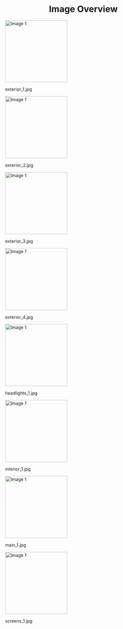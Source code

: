 <h1 style ="text-align: center;"> Image Overview </h1>
<div>
<div>
<img src="https://media.evkx.net/multimedia/models/hongqi/e-hs9/e-hs9_exclusive/exterior_1_xst.jpg" alt="Image 1" style="width: 200px;">
<p>exterior_1.jpg</p>
</div>
<div>
<img src="https://media.evkx.net/multimedia/models/hongqi/e-hs9/e-hs9_exclusive/exterior_2_xst.jpg" alt="Image 1" style="width: 200px;">
<p>exterior_2.jpg</p>
</div>
<div>
<img src="https://media.evkx.net/multimedia/models/hongqi/e-hs9/e-hs9_exclusive/exterior_3_xst.jpg" alt="Image 1" style="width: 200px;">
<p>exterior_3.jpg</p>
</div>
<div>
<img src="https://media.evkx.net/multimedia/models/hongqi/e-hs9/e-hs9_exclusive/exterior_4_xst.jpg" alt="Image 1" style="width: 200px;">
<p>exterior_4.jpg</p>
</div>
<div>
<img src="https://media.evkx.net/multimedia/models/hongqi/e-hs9/e-hs9_exclusive/headlights_1_xst.jpg" alt="Image 1" style="width: 200px;">
<p>headlights_1.jpg</p>
</div>
<div>
<img src="https://media.evkx.net/multimedia/models/hongqi/e-hs9/e-hs9_exclusive/interior_1_xst.jpg" alt="Image 1" style="width: 200px;">
<p>interior_1.jpg</p>
</div>
<div>
<img src="https://media.evkx.net/multimedia/models/hongqi/e-hs9/e-hs9_exclusive/main_1_xst.jpg" alt="Image 1" style="width: 200px;">
<p>main_1.jpg</p>
</div>
<div>
<img src="https://media.evkx.net/multimedia/models/hongqi/e-hs9/e-hs9_exclusive/screens_1_xst.jpg" alt="Image 1" style="width: 200px;">
<p>screens_1.jpg</p>
</div>
</div>
